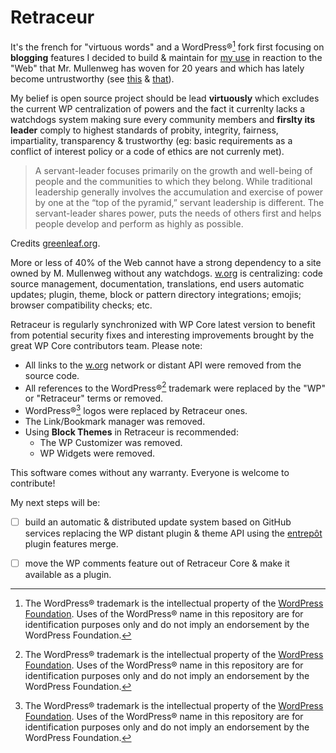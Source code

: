 # Retraceur

It's the french for "virtuous words" and a WordPress®[^1] fork first focusing on **blogging** features I decided to build & maintain for [my use](https://imathi.eu) in reaction to the "Web" that Mr. Mullenweg has woven for 20 years and which has lately become untrustworthy (see [this](https://wordpress.org/news/2024/09/wp-engine-banned/) & [that](https://wordpress.org/news/2024/10/secure-custom-fields/)).

My belief is open source project should be lead **virtuously** which excludes the current WP centralization of powers and the fact it currenlty lacks a watchdogs system making sure every community members and **firslty its leader** comply to highest standards of probity, integrity, fairness, impartiality, transparency & trustworthy (eg: basic requirements as a conflict of interest policy or a code of ethics are not currenly met).

> A servant-leader focuses primarily on the growth and well-being of people and the communities to which they belong. While traditional leadership generally involves the accumulation and exercise of power by one at the “top of the pyramid,” servant leadership is different. The servant-leader shares power, puts the needs of others first and helps people develop and perform as highly as possible.

Credits [greenleaf.org](https://www.greenleaf.org/what-is-servant-leadership/).

More or less of 40% of the Web cannot have a strong dependency to a site owned by M. Mullenweg without any watchdogs. [w.org](https://w.org) is centralizing: code source management, documentation, translations, end users automatic updates; plugin, theme, block or pattern directory integrations; emojis; browser compatibility checks; etc.

Retraceur is regularly synchronized with WP Core latest version to benefit from potential security fixes and interesting improvements brought by the great WP Core contributors team. Please note:

- All links to the [w.org](https://w.org) network or distant API were removed from the source code.
- All references to the WordPress®[^1] trademark were replaced by the "WP" or "Retraceur" terms or removed.
- WordPress®[^1] logos were replaced by Retraceur ones.
- The Link/Bookmark manager was removed.
- Using **Block Themes** in Retraceur is recommended:
  - The WP Customizer was removed.
  - WP Widgets were removed.

This software comes without any warranty. Everyone is welcome to contribute!

My next steps will be:
- [ ] build an automatic & distributed update system based on GitHub services replacing the WP distant plugin & theme API using the [entrepôt](https://github.com/imath/entrepot) plugin features merge.
- [ ] move the WP comments feature out of Retraceur Core & make it available as a plugin. 


[^1]: The WordPress® trademark is the intellectual property of the [WordPress Foundation](https://wordpressfoundation.org/trademark-policy/). Uses of the WordPress® name in this repository are for identification purposes only and do not imply an endorsement by the WordPress Foundation.

